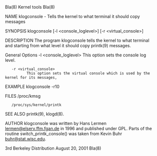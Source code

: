 Bla(8)                                                                                           Kernel tools                                                                                          Bla(8)



NAME
       klogconsole - Tells the kernel to what terminal it should copy messages

SYNOPSIS
       klogconsole [-l <console_loglevel>] [-r <virtual_console>]

DESCRIPTION
       The program klogconsole tells the kernel to what terminal and starting from what level it should copy printk(9) messages.

   General Options
       -l <console_loglevel>
              This option sets the console log level.

       -r <virtual_console>
              This option sets the virtual console which is used by the kernel for its messages,

EXAMPLE
       klogconsole -r10

FILES
       /proc/kmsg

       /proc/sys/kernel/printk

SEE ALSO
       printk(9), klogd(8).

AUTHOR
       klogconsole was written by Hans Lermen <lermen@elserv.ffm.fgan.de> in 1996 and published under GPL.  Parts of the routine switch_printk_console() was taken from Kevin Buhr <buhr@stat.wisc.edu>.



3rd Berkeley Distribution                                                                      August 20, 2001                                                                                         Bla(8)
